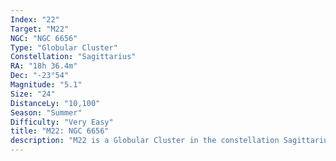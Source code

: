 ```yaml
---
Index: "22"
Target: "M22"
NGC: "NGC 6656"
Type: "Globular Cluster"
Constellation: "Sagittarius"
RA: "18h 36.4m"
Dec: "-23°54"
Magnitude: "5.1"
Size: "24"
DistanceLy: "10,100"
Season: "Summer"
Difficulty: "Very Easy"
title: "M22: NGC 6656"
description: "M22 is a Globular Cluster in the constellation Sagittarius."
---
```

